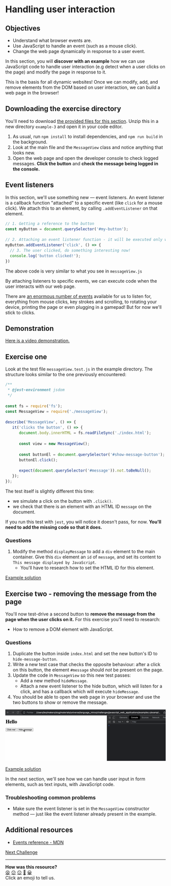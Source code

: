 # Handling user interaction

## Objectives

 * Understand what browser events are.
 * Use JavaScript to handle an event (such as a mouse click).
 * Change the web page dynamically in response to a user event.

In this section, you will **discover with an example** how we can use JavaScript
code to handle user interaction (e.g detect when a user clicks on the page) and
modify the page in response to it.

This is the basis for all dynamic websites! Once we can modify, add, and remove
elements from the DOM based on user interaction, we can build a web page in the
browser!

## Downloading the exercise directory

You'll need to download [the provided files for this
section](../resources/example-3.zip). Unzip this in a new directory `example-3` and
open it in your code editor.

1. As usual, run `npm install` to install dependencies, and `npm run build` in
   the background.
2. Look at the main file and the `MessageView` class and notice anything that
   looks new.
3. Open the web page and open the developer console to check logged messages.
   **Click the button** and **check the message being logged in the console.**

## Event listeners

In this section, we'll use something new — event listeners. An event listener
is a callback function "attached" to a specific event (like `click` for a mouse
click). We attach this to an element, by calling `.addEventListener` on that
element.

```js
// 1. Getting a reference to the button
const myButton = document.querySelector('#my-button');

// 2. Attaching an event listener function - it will be executed only when the event "happens"
myButton.addEventListener('click', () => {
  // 3. The user clicked, do something interesting now!
  console.log('button clicked!');
})
```

The above code is very similar to what you see in `messageView.js`

By attaching listeners to specific events, we can execute code when the user
interacts with our web page. 

There are [an enormous number of events](https://developer.mozilla.org/en-US/docs/Web/Events#event_listing)
available for us to listen for, everything from mouse clicks, key strokes
and scrolling, to rotating your device, printing the page or even plugging
in a gamepad! But for now we'll stick to clicks.

## Demonstration

[Here is a video demonstration.](https://www.youtube.com/watch?v=QouSjlzRpXc)

## Exercise one

Look at the test file `messageView.test.js` in the example directory. The
structure looks similar to the one previously encountered:

```js
/**
 * @jest-environment jsdom
 */

const fs = require('fs');
const MessageView = require('./messageView');

describe('MessageView', () => {
   it('clicks the button', () => {
      document.body.innerHTML = fs.readFileSync('./index.html');

      const view = new MessageView();

      const buttonEl = document.querySelector('#show-message-button');
      buttonEl.click();

      expect(document.querySelector('#message')).not.toBeNull();
   });
});
```

The test itself is slightly different this time:
 * we simulate a click on the button with `.click()`.
 * we check that there is an element with an HTML ID `message` on the document.

If you run this test with `jest`, you will notice it doesn't pass, for now.
**You'll need to add the missing code so that it does.**

### Questions

1. Modify the method `displayMessage` to add a `div` element to the main
container. Give this `div` element an `id` of `message`, and set its content to `This
message displayed by JavaScript`.
    * You'll have to research how to set the HTML ID for this element.

[Example solution](https://youtu.be/QouSjlzRpXc?t=375)

## Exercise two - removing the message from the page

You'll now test-drive a second button to **remove the message from the page when
the user clicks on it.** For this exercise you'll need to research:
  * How to remove a DOM element with JavaScript.

### Questions

1. Duplicate the button inside `index.html` and set the new button's ID to
   `hide-message-button`. 
2. Write a new test case that checks the opposite behaviour: after a click on
   this button, the element `#message` should _not_ be present on the page.
3. Update the code in `MessageView` so this new test passes:
    * Add a new method `hideMessage`.
    * Attach a new event listener to the hide button, which will listen for a
      click, and has a callback which will execute `hideMessage`.
4. You should be able to open the web page in your browser and use the two
   buttons to show or remove the message.

![Showing and hiding the message](./resources/click-button.gif)

[Example solution](https://youtu.be/QouSjlzRpXc?t=753)

In the next section, we'll see how we can handle user input in form elements,
such as text inputs, with JavaScript code.

### Troubleshooting common problems

 * Make sure the event listener is set in the `MessageView` constructor method —
   just like the event listener already present in the example. 

## Additional resources
 * [Events reference - MDN](https://developer.mozilla.org/en-US/docs/Web/Events)

[Next Challenge](09_user_interaction_input.md)

<!-- BEGIN GENERATED SECTION DO NOT EDIT -->

---

**How was this resource?**  
[😫](https://airtable.com/shrUJ3t7KLMqVRFKR?prefill_Repository=makersacademy%2Fjavascript-web-applications&prefill_File=contents%2F08_user_interaction.md&prefill_Sentiment=😫) [😕](https://airtable.com/shrUJ3t7KLMqVRFKR?prefill_Repository=makersacademy%2Fjavascript-web-applications&prefill_File=contents%2F08_user_interaction.md&prefill_Sentiment=😕) [😐](https://airtable.com/shrUJ3t7KLMqVRFKR?prefill_Repository=makersacademy%2Fjavascript-web-applications&prefill_File=contents%2F08_user_interaction.md&prefill_Sentiment=😐) [🙂](https://airtable.com/shrUJ3t7KLMqVRFKR?prefill_Repository=makersacademy%2Fjavascript-web-applications&prefill_File=contents%2F08_user_interaction.md&prefill_Sentiment=🙂) [😀](https://airtable.com/shrUJ3t7KLMqVRFKR?prefill_Repository=makersacademy%2Fjavascript-web-applications&prefill_File=contents%2F08_user_interaction.md&prefill_Sentiment=😀)  
Click an emoji to tell us.

<!-- END GENERATED SECTION DO NOT EDIT -->
